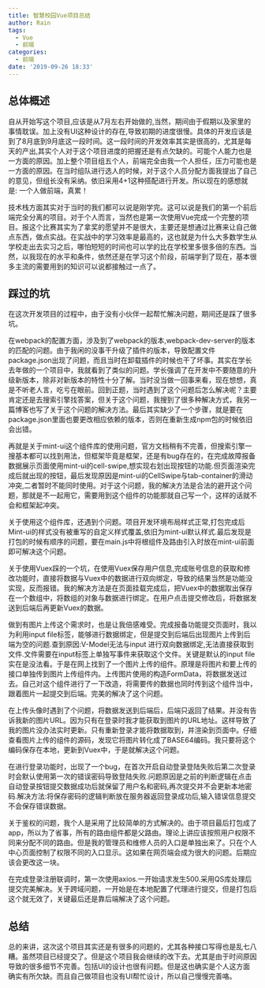 ```yaml
---
title: 智慧校园Vue项目总结
author: Rain
tags:
  - Vue
  - 前端
categories:
  - 前端
date: '2019-09-26 18:33'
---
```


<Boxx/>

## 总体概述

自从开始写这个项目,应该是从7月左右开始做的,当然，期间由于假期以及家里的事情耽误。加上没有UI这种设计的存在,导致初期的进度很慢。具体的开发应该是到了8月底到9月底这一段时间。这一段时间的开发效率其实是很高的，尤其是每天的产出,其实个人对于这个项目进度的把握还是有点欠缺的。可能个人能力也是一方面的原因。加上整个项目组五个人，前端完全由我一个人担任，压力可能也是一方面的原因。在当时组队进行选人的时候，对于这个人员分配方面我提出了自己的意见，但组长没有采纳。依旧采用4+1这种搭配进行开发。所以现在的感想就是: 一个人做前端，真累！

技术栈方面其实对于当时的我们都可以说是刚学完。这可以说是我们的第一个前后端完全分离的项目。对于个人而言，当然也是第一次使用Vue完成一个完整的项目。报这个比赛其实为了拿奖的愿望并不是很大，主要还是想通过比赛来让自己做点东西，做点实战。在实战中的学习效率是最高的，这也就是为什么大多数学生从学校走出去实习之后，哪怕短短的时间也可以学的比在学校里多很多倍的东西。当然，以我现在的水平和条件，依然还是在学习这个阶段，前端学到了现在，基本很多主流的需要用到的知识可以说都接触过一点了。

## 踩过的坑

在这次开发项目的过程中，由于没有小伙伴一起帮忙解决问题，期间还是踩了很多坑。

在webpack的配置方面，涉及到了webpack的版本,webpack-dev-server的版本的匹配的问题。由于我闲的没事干升级了插件的版本，导致配置文件package.json出现了问题，而且当时在卸载插件的时候也干了坏事。其实在学长去年做的一个项目中，我就看到了类似的问题。学长强调了在开发中不要随意的升级新版本，除非对新版本的特性十分了解。当时没当做一回事来看，现在想想，真是不听老人言，吃亏在眼前。回到正题，当时遇到了这个问题后怎么解决呢？主要肯定还是去搜索引擎找答案，但关于这个问题，我搜到了很多种解决方式，我另一篇博客也写了关于这个问题的解决方法。最后其实缺少了一个步骤，就是要在package.json里面也要更改相应依赖的版本，否则在重新生成npm包的时候依旧会出错。

再就是关于mint-ui这个组件库的使用问题，官方文档稍有不完善，但搜索引擎一搜基本都可以找到用法，但框架毕竟是框架，还是有bug存在的，在完成故障报备数据展示页面使用mint-ui的cell-swipe,想实现右划出现按钮的功能.但页面渲染完成后就出现的按钮，最后发现原因是mint-ui的CellSwipe与tab-container的滑动冲突,二者暂时不能同时使用。对于这个问题，我的解决方法是合法的避开这个问题，那就是不一起用它，需要用到这个组件的功能那就自己写一个，这样的话就不会和框架起冲突。

关于使用这个组件库，还遇到个问题。项目开发环境布局样式正常,打包完成后Mint-ui的样式没有被重写的自定义样式覆盖,依旧为mint-ui默认样式.最后发现是打包的时候有顺序的问题，要在main.js中将根组件及路由引入时放在mint-ui前面即可解决这个问题。

关于使用Vuex踩的一个坑，在使用Vuex保存用户信息,完成账号信息的获取和修改功能时，直接将数据与Vuex中的数据进行双向绑定，导致的结果当然是功能没实现，反而报错。我的解决方法是在页面挂载完成后，把Vuex中的数据取出保存在一个数组中，将数组的对象与数据进行绑定。在用户点击提交修改后，将数据发送到后端后再更新Vuex的数据。
        
做到有图片上传这个需求时，也是让我倍感难受。完成报备功能提交页面时，我以为利用input file标签，能够进行数据绑定，但是提交到后端后出现图片上传到后端为空的问题.查到原因:V-Model无法与input 进行双向数据绑定,无法直接获取到文件.文件需要在input标签上单独写事件来获取这个文件。关键是默认的input file实在是没法看。于是在网上找到了一个图片上传的组件。原理是将图片和要上传的接口单独传到图片上传组件内。上传图片使用的构造FormData，将数据发送过去。自己对这个组件进行了一下改造，将需要传的数据也同时传到这个组件当中，跟着图片一起提交到后端。完美的解决了这个问题。

在上传头像时遇到了个问题，将数据发送到后端后，后端只返回了结果。并没有告诉我新的图片URL。因为只有在登录时我才能获取到图片的URL地址。这样导致了我的图片没办法实时更新。只有重新登录才能将数据取到，并渲染到页面中。仔细查看图片上传的组件的源码，发现它将图片转化成了BASE64编码。我只要将这个编码保存在本地，更新到Vuex中，于是就解决这个问题。

在进行登录功能时，出现了一个bug，在首次开启自动登录登陆失败后第二次登录时会默认使用第一次的错误密码导致登陆失败.问题原因是之前的判断逻辑在点击自动登录按钮提交数据成功后就保留了用户名和密码,再次提交并不会更新本地密码.解决方法:将保存密码的逻辑判断放在服务器返回登录成功后,输入错误信息提交不会保存错误数据。

关于鉴权的问题，我个人是采用了比较简单的方式解决的。由于项目最后打包成了app，所以为了省事，所有的路由组件都是父路由。理论上讲应该按照用户权限不同来分配不同的路由。但是我的管理员和维修人员的入口是单独出来了。只在个人中心页面控制了权限不同的入口显示。这如果在网页端会成为很大的问题。后期应该会更改这一块。

在完成登录注册联调时，第一次使用axios.一开始请求发生500.采用QS库处理后提交完美解决。关于跨域问题，一开始是在本地配置了代理进行提交，但是打包后这个就无效了，关键最后还是靠后端解决了这个问题。
        
## 总结

总的来讲，这次这个项目其实还是有很多的问题的，尤其各种接口写得也是乱七八糟。虽然项目已经提交了。但是这个项目我会继续的改下去。尤其是由于时间原因导致的很多细节不完善。包括UI的设计也很有问题。但是这也确实是个人这方面确实有所欠缺。而且自己做项目也没有UI帮忙设计，所以自己慢慢完善咯。
